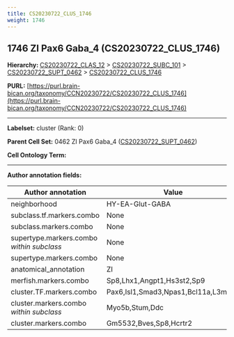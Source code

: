 ```yaml
---
title: CS20230722_CLUS_1746
weight: 1746
---
```

## 1746 ZI Pax6 Gaba_4 (CS20230722_CLUS_1746)
<b>Hierarchy: </b>
[CS20230722_CLAS_12](../CS20230722_CLAS_12) >
[CS20230722_SUBC_101](../CS20230722_SUBC_101) >
[CS20230722_SUPT_0462](../CS20230722_SUPT_0462) >
[CS20230722_CLUS_1746](../CS20230722_CLUS_1746)

**PURL:** [https://purl.brain-bican.org/taxonomy/CCN20230722/CS20230722_CLUS_1746](https://purl.brain-bican.org/taxonomy/CCN20230722/CS20230722_CLUS_1746)

---


**Labelset:** cluster (Rank: 0)

**Parent Cell Set:** 0462 ZI Pax6 Gaba_4 ([CS20230722_SUPT_0462](../CS20230722_SUPT_0462))



**Cell Ontology Term:** 

[MARKER GENES.]: #


---

[TRANSFERRED ANNOTATIONS.]: #


[AUTHOR ANNOTATION FIELDS.]: #


**Author annotation fields:**

| Author annotation | Value |
|-------------------|-------|
|neighborhood|HY-EA-Glut-GABA|
|subclass.tf.markers.combo|None|
|subclass.markers.combo|None|
|supertype.markers.combo _within subclass_|None|
|supertype.markers.combo|None|
|anatomical_annotation|ZI|
|merfish.markers.combo|Sp8,Lhx1,Angpt1,Hs3st2,Sp9|
|cluster.TF.markers.combo|Pax6,Isl1,Smad3,Npas1,Bcl11a,L3mbtl4|
|cluster.markers.combo _within subclass_|Myo5b,Stum,Ddc|
|cluster.markers.combo|Gm5532,Bves,Sp8,Hcrtr2|
